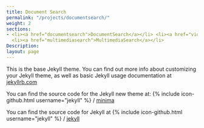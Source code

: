 ```yaml
---
title: Document Search
permalink: "/projects/documentsearch/"
weight: 2
sections:
- <li><a href="documentsearch">DocumentSearch</a></li> <li><a href="videosearch">VideoSearch</a></li>
  <li><a href="multimediasearch">MultimediaSearch</a></li>
Description: 
layout: page
---
```


This is the base Jekyll theme. You can find out more info about customizing your Jekyll theme, as well as basic Jekyll usage documentation at [jekyllrb.com](http://jekyllrb.com/)

You can find the source code for the Jekyll new theme at:
{% include icon-github.html username="jekyll" %} /
[minima](https://github.com/jekyll/minima)

You can find the source code for Jekyll at
{% include icon-github.html username="jekyll" %} /
[jekyll](https://github.com/jekyll/jekyll)
